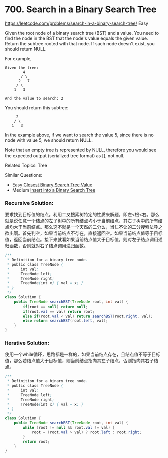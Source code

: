 # 700. Search in a Binary Search Tree
<https://leetcode.com/problems/search-in-a-binary-search-tree/>
Easy

Given the root node of a binary search tree (BST) and a value. You need to find the node in the BST that the node's value equals the given value. Return the subtree rooted with that node. If such node doesn't exist, you should return NULL.

For example, 

    Given the tree:
            4
           / \
          2   7
         / \
        1   3

    And the value to search: 2


You should return this subtree:

         2     
        / \   
       1   3


In the example above, if we want to search the value 5, since there is no node with value 5, we should return NULL.

Note that an empty tree is represented by NULL, therefore you would see the expected output (serialized tree format) as [], not null.

Related Topics: Tree

Similar Questions:  
* Easy [Closest Binary Search Tree Value](https://leetcode.com/problems/closest-binary-search-tree-value/)
* Medium [Insert into a Binary Search Tree](https://leetcode.com/problems/insert-into-a-binary-search-tree/)

### Recursive Solution: 
要求找到目标值的结点。利用二叉搜索树特定的性质来解题，即左<根<右。那么就是说任意一个结点的左子树中的所有结点均小于当前结点，其右子树中的所有结点均大于当前结点。那么这不就是一个天然的二分么，当仁不让的二分搜索法呼之欲出啊。首先判空，如果当前结点不存在，直接返回空。如果当前结点值等于目标值，返回当前结点。接下来就看如果当前结点值大于目标值，则对左子结点调用递归函数，否则就对右子结点调用递归函数。

```java
/**
 * Definition for a binary tree node.
 * public class TreeNode {
 *     int val;
 *     TreeNode left;
 *     TreeNode right;
 *     TreeNode(int x) { val = x; }
 * }
 */
class Solution {
    public TreeNode searchBST(TreeNode root, int val) {
        if(root == null) return null;
        if(root.val == val) return root;
        else if(root.val < val) return searchBST(root.right, val);
        else return searchBST(root.left, val);
    }
}
```

### Iterative Solution: 
使用一个while循环，思路都是一样的，如果当前结点存在，且结点值不等于目标值，那么若结点值大于目标值，则当前结点指向其左子结点，否则指向其右子结点。

```java
/**
 * Definition for a binary tree node.
 * public class TreeNode {
 *     int val;
 *     TreeNode left;
 *     TreeNode right;
 *     TreeNode(int x) { val = x; }
 * }
 */
class Solution {
    public TreeNode searchBST(TreeNode root, int val) {
        while (root != null && root.val != val) {
            root = (root.val > val) ? root.left : root.right;
        }
        return root;
    }
}
```